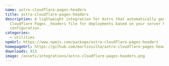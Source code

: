 ```yaml
---
name: astro-cloudflare-pages-headers
title: astro-cloudflare-pages-headers
description: A lightweight integration for Astro that automatically generates a
  Cloudflare Pages _headers file for deployments based on your server header
  configuration.
categories:
  - utilities
npmUrl: https://www.npmjs.com/package/astro-cloudflare-pages-headers
homepageUrl: https://github.com/martinsilha/astro-cloudflare-pages-headers
downloads: 913
image: /assets/integrations/astro-cloudflare-pages-headers.png
---
```

